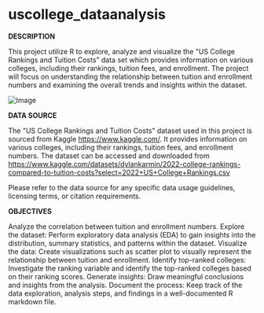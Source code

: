 # uscollege_dataanalysis
**DESCRIPTION**

This project utilize R to explore, analyze and visualize the "US College Rankings and Tuition Costs" data set which provides information on various colleges, including their rankings, tuition fees, and enrollment. The project will focus on understanding the relationship between tuition and enrollment numbers and examining the overall trends and insights within the dataset.

![Image](https://user-images.githubusercontent.com/125434244/251336028-7affcc03-9b42-4734-8ee6-334ed593e64d.jpeg)

**DATA SOURCE**

The "US College Rankings and Tuition Costs" dataset used in this project is sourced from Kaggle https://www.kaggle.com/. It provides information on various colleges, including their rankings, tuition fees, and enrollment numbers. The dataset can be accessed and downloaded from https://www.kaggle.com/datasets/dylankarmin/2022-college-rankings-compared-to-tuition-costs?select=2022+US+College+Rankings.csv

Please refer to the data source for any specific data usage guidelines, licensing terms, or citation requirements.

**OBJECTIVES**

Analyze the correlation between tuition and enrollment numbers.
Explore the dataset: Perform exploratory data analysis (EDA) to gain insights into the distribution, summary statistics, and patterns within the dataset.
Visualize the data: Create visualizations such as scatter plot to visually represent the relationship between tuition and enrollment.
Identify top-ranked colleges: Investigate the ranking variable and identify the top-ranked colleges based on their ranking scores. 
Generate insights: Draw meaningful conclusions and insights from the analysis.
Document the process: Keep track of the data exploration, analysis steps, and findings in a well-documented R markdown file.
